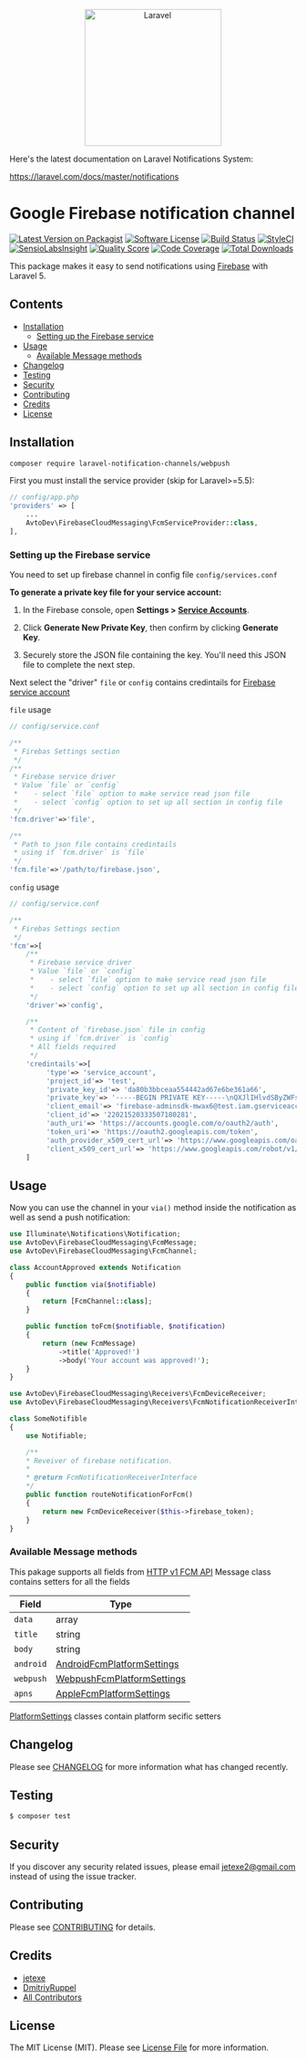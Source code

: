 
<p align="center">
  <img src="https://laravel.com/assets/img/components/logo-laravel.svg" alt="Laravel" width="240" />
</p>

Here's the latest documentation on Laravel Notifications System:

https://laravel.com/docs/master/notifications

# Google Firebase notification channel

[![Latest Version on Packagist][badge_packagist_version]][link_packagist_version]
[![Software License][badge_license]](LICENSE.md)
[![Build Status][badge_build_status]][link_build_status]
[![StyleCI][badge_style_ci]][link_style_ci]
[![SensioLabsInsight][badge_sensiolabs_insight]][link_sensiolabs_insigh]
[![Quality Score][badge_quality]][link_quality]
[![Code Coverage][badge_coverage]][link_coverage]
[![Total Downloads][badge_downloads]][link_downloads]

This package makes it easy to send notifications using [Firebase][firebase_home] with Laravel 5.

## Contents

- [Installation](#installation)
   - [Setting up the Firebase service](#setting-up-the-Firebase-service)
- [Usage](#usage)
   - [Available Message methods](#available-message-methods)
- [Changelog](#changelog)
- [Testing](#testing)
- [Security](#security)
- [Contributing](#contributing)
- [Credits](#credits)
- [License](#license)


## Installation

```bash
composer require laravel-notification-channels/webpush
```

First you must install the service provider (skip for Laravel>=5.5):
```php
// config/app.php
'providers' => [
    ...
    AvtoDev\FirebaseCloudMessaging\FcmServiceProvider::class,
],
```

### Setting up the Firebase service

You need to set up firebase channel in config file `config/services.conf`

**To generate a private key file for your service account:**

1.  In the Firebase console, open **Settings > [Service Accounts][firebase_service_account]**.

2.  Click **Generate New Private Key**, then confirm by clicking **Generate Key**.

3.  Securely store the JSON file containing the key. You'll need this JSON file to complete the next step.

Next select the "driver" `file` or `config` contains credintails for [Firebase service account][firebase_service_account]

`file` usage 
```php
// config/service.conf

/**
 * Firebas Settings section
 */
/**
 * Firebase service driver
 * Value `file` or `config`
 *    - select `file` option to make service read json file
 *    - select `config` option to set up all section in config file
 */
'fcm.driver'=>'file',

/**
 * Path to json file contains credintails
 * using if `fcm.driver` is `file`
 */
'fcm.file'=>'/path/to/firebase.json',
```

 `config` usage

```php
// config/service.conf

/**
 * Firebas Settings section
 */
'fcm'=>[
    /**
     * Firebase service driver
     * Value `file` or `config`
     *    - select `file` option to make service read json file
     *    - select `config` option to set up all section in config file
     */
    'driver'=>'config',

    /**
     * Content of `firebase.json` file in config
     * using if `fcm.driver` is `config`
     * All fields required
     */
    'credintails'=>[
         'type'=> 'service_account',
         'project_id'=> 'test',
         'private_key_id'=> 'da80b3bbceaa554442ad67e6be361a66',
         'private_key'=> '-----BEGIN PRIVATE KEY-----\nQXJlIHlvdSByZWFseSB0aGluayBhJ20gc28gc3R1cGlkIHRvIGdpd\nmUgeW91IHJlYWwgcHJpdmF0ZSBrZXk/Ck5PISBJdCdzIGp1c3QgY\nSBmaWN0aW9uIGFuZCB0aGlzIG1lc3NhZ2UgaXMgdG8gc2hvcnQ=\n-----END PRIVATE KEY-----\n',
         'client_email'=> 'firebase-adminsdk-mwax6@test.iam.gserviceaccount.com',
         'client_id'=> '22021520333507180281',
         'auth_uri'=> 'https://accounts.google.com/o/oauth2/auth',
         'token_uri'=> 'https://oauth2.googleapis.com/token',
         'auth_provider_x509_cert_url'=> 'https://www.googleapis.com/oauth2/v1/certs',
         'client_x509_cert_url'=> 'https://www.googleapis.com/robot/v1/metadata/x509/firebase-adminsdk-mwax6%40test.iam.gserviceaccount.com'
    ]
```

## Usage

Now you can use the channel in your `via()` method inside the notification as well as send a push notification:

```php
use Illuminate\Notifications\Notification;
use AvtoDev\FirebaseCloudMessaging\FcmMessage;
use AvtoDev\FirebaseCloudMessaging\FcmChannel;

class AccountApproved extends Notification
{
    public function via($notifiable)
    {
        return [FcmChannel::class];
    }

    public function toFcm($notifiable, $notification)
    {
        return (new FcmMessage)
            ->title('Approved!')
            ->body('Your account was approved!');
    }
}
```

```php
use AvtoDev\FirebaseCloudMessaging\Receivers\FcmDeviceReceiver;
use AvtoDev\FirebaseCloudMessaging\Receivers\FcmNotificationReceiverInterface;

class SomeNotifible
{
    use Notifiable;

    /**
    * Reveiver of firebase notification.
    * 
    * @return FcmNotificationReceiverInterface
    */
    public function routeNotificationForFcm()
    {
        return new FcmDeviceReceiver($this->firebase_token);
    }
}
```

### Available Message methods

This pakage supports all fields from [HTTP v1 FCM API][http_v1_fcm_api]
Message class contains setters for all the fields

| Field | Type |
|--- | ---|
| `data` | array |
| `title` | string |
| `body` | string |
| `android` | [AndroidFcmPlatformSettings][android_fcm_platform_settings] |
| `webpush` | [WebpushFcmPlatformSettings][webpush_fcm_platform_settings] |
| `apns`    | [AppleFcmPlatformSettings][apns_fcm_platform_settings] |

[PlatformSettings][platform_settings] classes contain platform secific setters


## Changelog

Please see [CHANGELOG](CHANGELOG.md) for more information what has changed recently.

## Testing

``` bash
$ composer test
```

## Security

If you discover any security related issues, please email jetexe2@gmail.com instead of using the issue tracker.

## Contributing

Please see [CONTRIBUTING](CONTRIBUTING.md) for details.

## Credits

- [jetexe](https://github.com/jetexe)
- [DmitriyRuppel](https://github.com/DmitriyRuppel)
- [All Contributors](../../contributors)

## License

The MIT License (MIT). Please see [License File](LICENSE.md) for more information.


[badge_packagist_version]:https://img.shields.io/packagist/v/laravel-notification-channels/:package_name.svg?style=flat-square
[badge_license]:https://img.shields.io/badge/license-MIT-brightgreen.svg?style=flat-square
[badge_build_status]:https://img.shields.io/travis/avto-dev/firebase-laravel-notification-channel/master.svg?style=flat-square
[badge_style_ci]:https://styleci.io/repos/166985299/shield
[badge_sensiolabs_insight]:https://insight.symfony.com/projects/d28e31ec-55ce-4306-88a3-84d5d14ad3db/mini.svg
[badge_quality]:https://scrutinizer-ci.com/g/avto-dev/firebase-laravel-notification-channel/badges/quality-score.png
[badge_coverage]:https://img.shields.io/codecov/c/github/avto-dev/firebase-laravel-notification-channel/master.svg?maxAge=60
[badge_downloads]:https://img.shields.io/packagist/dt/laravel-notification-channels/:package_name.svg?style=flat-square


[link_packagist_version]:https://packagist.org/packages/laravel-notification-channels/:package_name
[link_build_status]:https://travis-ci.org/avto-dev/firebase-laravel-notification-channel
[link_style_ci]:https://styleci.io/repos/166985299
[link_sensiolabs_insigh]:https://insight.sensiolabs.com/projects/30f81f3f-d20d-4cb4-8d1f-d88cbab612e0
[link_quality]:https://scrutinizer-ci.com/g/avto-dev/firebase-laravel-notification-channel
[link_coverage]:https://codecov.io/gh/avto-dev/firebase-laravel-notification-channel
[link_downloads]:https://packagist.org/packages/laravel-notification-channels/:package_name

[firebase_home]:https://firebase.google.com/
[firebase_service_account]:https://console.firebase.google.com/project/_/settings/serviceaccounts/adminsdk
[http_v1_fcm_api]:https://firebase.google.com/docs/reference/fcm/rest/v1/projects.messages#resource-message

[android_fcm_platform_settings]:src/PlatformSettings/AndroidFcmPlatformSettings.php
[webpush_fcm_platform_settings]:src/PlatformSettings/WebpushFcmPlatformSettings.php
[apns_fcm_platform_settings]:src/PlatformSettings/AppleFcmPlatformSettings.php
[platform_settings]:src/PlatformSettings

